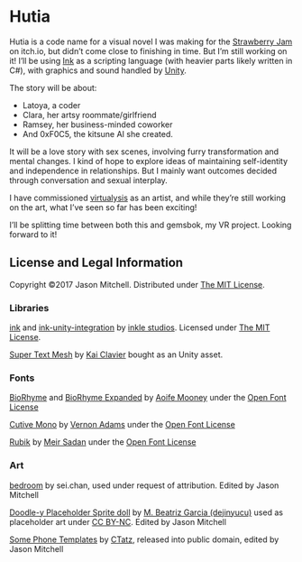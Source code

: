 Hutia
=====

Hutia is a code name for a visual novel I was making for the [Strawberry
Jam](https://itch.io/jam/strawberry-jam) on itch.io, but didn’t come close to finishing in time. But
I’m still working on it! I’ll be using [Ink](http://www.inklestudios.com/ink/) as a scripting
language (with heavier parts likely written in C#), with graphics and sound handled by
[Unity](https://unity3d.com/).

The story will be about:
* Latoya, a coder
* Clara, her artsy roommate/girlfriend
* Ramsey, her business-minded coworker
* And 0xF0C5, the kitsune AI she created.

It will be a love story with sex scenes, involving furry transformation and mental changes.
I kind of hope to explore ideas of maintaining self-identity and independence in relationships.
But I mainly want outcomes decided through conversation and sexual
interplay.

I have commissioned [virtualysis](http://virtuarts.tumblr.com/) as an artist, and while they’re
still working on the art, what I’ve seen so far has been exciting!

I’ll be splitting time between both this and gemsbok, my VR project. Looking forward to it!

License and Legal Information
-----------------------------

Copyright ©2017 Jason Mitchell. Distributed under
[The MIT License](https://opensource.org/licenses/MIT).

### Libraries
[ink](https://github.com/inkle/ink) and
[ink-unity-integration](https://github.com/inkle/ink-unity-integration) by
[inkle studios](http://www.inklestudios.com/). Licensed under
[The MIT License](https://opensource.org/licenses/MIT).

[Super Text Mesh](http://supertextmesh.com/) by [Kai Clavier](http://kaiclavier.com/) bought as an
Unity asset.

### Fonts
[BioRhyme](https://fonts.google.com/specimen/BioRhyme) and [BioRhyme Expanded](https://fonts.google.com/specimen/BioRhyme+Expanded) by [Aoife Mooney](http://www.aoifemooney.org/) under the [Open Font License](http://scripts.sil.org/cms/scripts/page.php?site_id=nrsi&id=OFL_web)

[Cutive Mono](https://fonts.google.com/specimen/Cutive+Mono) by [Vernon Adams](https://github.com/vernnobile) under the [Open Font License](http://scripts.sil.org/cms/scripts/page.php?site_id=nrsi&id=OFL_web)

[Rubik](https://fonts.google.com/specimen/Rubik) by [Meir Sadan](http://meirsadan.com/) under the [Open Font License](http://scripts.sil.org/cms/scripts/page.php?site_id=nrsi&id=OFL_web)

### Art
[bedroom](https://lemmasoft.renai.us/forums/viewtopic.php?p=349908) by sei.chan, used under request
of attribution. Edited by Jason Mitchell

[Doodle-y Placeholder Sprite doll](https://lemmasoft.renai.us/forums/viewtopic.php?f=52&t=29421) by
[M. Beatriz Garcia (dejinyucu)](https://about.me/mbeatrizgarcia) used as placeholder art under
[CC BY-NC](https://creativecommons.org/licenses/by-nc/2.0/). Edited by Jason Mitchell

[Some Phone Templates](http://opengameart.org/content/some-phone-templates-ctatz) by [CTatz](http://opengameart.org/users/ctatz), released into public domain, edited by Jason Mitchell
